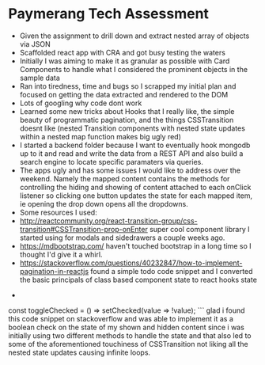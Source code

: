 # Paymerang Tech Assessment

- Given the assignment to drill down and extract nested array of objects via JSON
- Scaffolded react app with CRA and got busy testing the waters
- Initially I was aiming to make it as granular as possible with Card Components to handle what I considered the prominent objects in the sample data
- Ran into tiredness, time and bugs so I scrapped my initial plan and focused on getting the data extracted and rendered to the DOM
- Lots of googling why code dont work
- Learned some new tricks about Hooks that I really like, the simple beauty of programmatic pagination, and the things CSSTransition doesnt like (nested Transition components with nested state updates within a nested map function makes big ugly red)
- I started a backend folder because I want to eventually hook mongodb up to it and read and write the data from a REST API and also build a search engine to locate specific paramaters via queries.
- The apps ugly and has some issues I would like to address over the weekend. Namely the mapped content contains the methods for controlling the hiding and showing of content attached to each onClick listener so clicking one button updates the state for each mapped item, ie opening the drop down opens all the dropdowns.
- Some resources I used:
-  http://reactcommunity.org/react-transition-group/css-transition#CSSTransition-prop-onEnter super cool component library I started using for modals and sidedrawers a couple weeks ago.
-  https://mdbootstrap.com/ haven't touched bootstrap in a long time so I thought I'd give it a whirl.
-  https://stackoverflow.com/questions/40232847/how-to-implement-pagination-in-reactjs found a simple todo code snippet and I converted the basic principals of class based component state to react hooks state
-  ```  const [checked, setChecked] = useState(false);
  const toggleChecked = () => setChecked(value => !value); ``` glad i found this code snippet on stackoverflow and was able to implement it as a boolean check on the state of my shown and hidden content since i was initially using two different methods to handle the state and that also led to some of the aforementioned touchiness of CSSTransition not liking all the nested state updates causing infinite loops. 
